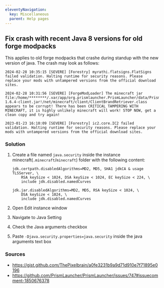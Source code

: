 ```yaml
---
eleventyNavigation:
  key: Miscellaneous
  parent: Help pages
--- 
```


## Fix crash with recent Java 8 versions for old forge modpacks

This applies to old forge modpacks that crashe during standup with the new version of java.
The crash may look as follows:

```text
2024-02-28 10:35:15 [SEVERE] [Forestry] myrathi.flatsigns.FlatSigns failed validation. Halting runtime for security reasons. Please replace your mods with untampered versions from the official download sites.
```

```text
2024-02-28 10:31:56 [SEVERE] [ForgeModLoader] The minecraft jar file:/home/********/.var/app/org.prismlauncher.PrismLauncher/data/PrismLauncher/libraries/com/mojang/minecraft/1.6.4/minecraft-1.6.4-client.jar!/net/minecraft/client/ClientBrandRetriever.class appears to be corrupt! There has been CRITICAL TAMPERING WITH MINECRAFT, it is highly unlikely minecraft will work! STOP NOW, get a clean copy and try again!
```

```text
2023-01-23 16:10:09 [SEVERE] [Forestry] ic2.core.IC2 failed validation. Halting runtime for security reasons. Please replace your mods with untampered versions from the official download sites.
```

### Solution

1. Create a file named `java.security` inside the instance minecraft(`.minecraft`/`minecraft`) folder with the following content:

    ```text
    jdk.certpath.disabledAlgorithms=MD2, MD5, SHA1 jdkCA & usage TLSServer, \
        RSA keySize < 1024, DSA keySize < 1024, EC keySize < 224, \
        include jdk.disabled.namedCurves

    jdk.jar.disabledAlgorithms=MD2, MD5, RSA keySize < 1024, \
        DSA keySize < 1024, \
        include jdk.disabled.namedCurves
    ```

2. Open Edit instance window
3. Navigate to Java Setting
4. Check the Java arguments checkbox
5. Paste `-Djava.security.properties=java.security` inside the java arguments text box

### Sources

- <https://gist.github.com/ThePixelbrain/a0fe3231b9a9d71d910e7f71895e0196>
- <https://github.com/PrismLauncher/PrismLauncher/issues/747#issuecomment-1850676378>
